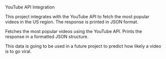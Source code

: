 YouTube API Integration  

This project integrates with the YouTube API to fetch the most popular videos in the US region. The response is printed in JSON format.  

Fetches the most popular videos using the YouTube API.
Prints the response in a formatted JSON structure.

This data is going to be used in a future project to predict how likely a video is to go viral.